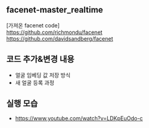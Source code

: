 ## facenet-master_realtime
[가져온 facenet code]  
https://github.com/richmondu/facenet  
https://github.com/davidsandberg/facenet

## 코드 추가&변경 내용
- 얼굴 임베딩 값 저장 방식  
- 새 얼굴 등록 과정  


## 실행 모습
- https://www.youtube.com/watch?v=LDKpEuOdo-c
